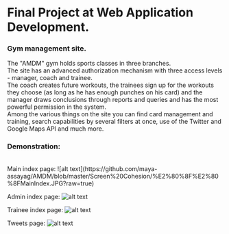 # Final Project at Web Application Development.

### Gym management site.</br>
The "AMDM" gym holds sports classes in three branches.</br>
The site has an advanced authorization mechanism with three access levels - manager, coach and trainee.</br>
The coach creates future workouts, the trainees sign up for the workouts they choose (as long as he has enough punches on his card) and the manager draws conclusions through reports and queries and has the most powerful permission in the system.</br>
Among the various things on the site you can find card management and training, search capabilities by several filters at once, use of the Twitter and Google Maps API and much more.


### Demonstration:</br>
</br>
Main index page:
![alt text](https://github.com/maya-assayag/AMDM/blob/master/Screen%20Cohesion/%E2%80%8F%E2%80%8FMainIndex.JPG?raw=true)

Admin index page:
![alt text](https://github.com/maya-assayag/AMDM/blob/master/Screen%20Cohesion/AdminIndex.JPG)

Trainee index page:
![alt text](https://github.com/maya-assayag/AMDM/blob/master/Screen%20Cohesion/%E2%80%8F%E2%80%8FTraineeIndex.JPG?raw=true)

Tweets page:
![alt text](https://github.com/maya-assayag/AMDM/blob/master/Screen%20Cohesion/TweetsPage.JPG?raw=true)


